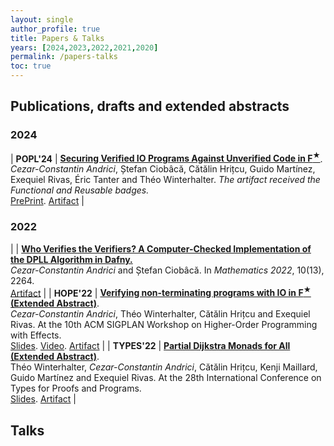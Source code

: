 ```yaml
---
layout: single
author_profile: true
title: Papers & Talks
years: [2024,2023,2022,2021,2020]
permalink: /papers-talks
toc: true 
---
```


<h2 id="#papers">Publications, drafts and extended abstracts</h2>

<h3  id="2024" class="pubyear">2024</h3>

| **POPL'24** | [**Securing Verified IO Programs Against Unverified Code in F<sup>★</sup>**](https://doi.org/10.1145/3632916).<br/> *Cezar-Constantin Andrici*, Ștefan Ciobâcă, Cătălin Hrițcu, Guido Martínez, Exequiel Rivas,&nbsp;Éric Tanter and Théo Winterhalter. *The artifact received the Functional and Reusable badges.*<br/>[PrePrint](https://arxiv.org/abs/2303.01350). [Artifact](https://zenodo.org/doi/10.5281/zenodo.10125015) |

<h3  id="2022" class="pubyear">2022</h3>

|  | [**Who Verifies the Verifiers? A Computer-Checked Implementation of the DPLL Algorithm in Dafny.**](https://doi.org/10.3390/math10132264)<br/> *Cezar-Constantin Andrici* and Ștefan Ciobâcă. In *Mathematics 2022*, 10(13), 2264. <br/> [Artifact](https://github.com/andricicezar/truesat) |
| **HOPE'22** | [**Verifying non-terminating programs with IO in F<sup>★</sup> (Extended Abstract)**](https://theowinterhalter.github.io/res/iodiv-hope.pdf).<br/> *Cezar-Constantin Andrici*, Théo Winterhalter, Cătălin Hrițcu and Exequiel Rivas. At the 10th ACM SIGPLAN Workshop on Higher-Order Programming with Effects. <br/> [Slides](https://cezarandrici.com/wp-content/uploads/2022/09/HOPE22_Andrici_Slides.pdf). [Video](https://www.youtube.com/watch?v=i6gfZteKAAw). [Artifact](https://github.com/andricicezar/fstar-io/tree/hope-submission) |
| **TYPES'22** | [**Partial Dijkstra Monads for All (Extended Abstract)**](https://types22.inria.fr/files/2022/06/TYPES_2022_paper_18.pdf). <br/> Théo Winterhalter, *Cezar-Constantin Andrici*, Cătălin Hrițcu, Kenji Maillard, Guido Martínez and Exequiel Rivas. At the 28th International Conference on Types for Proofs and Programs. <br/> [Slides](https://types22.inria.fr/files/2022/06/TYPES_2022_slides_18.pdf). [Artifact](https://github.com/TheoWinterhalter/pdm4all/releases/tag/types2022) |

<h2 id="#talks">Talks</h2>